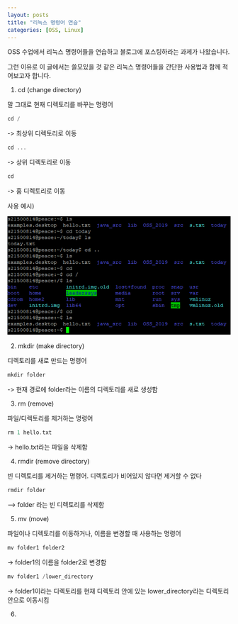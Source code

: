 ```yaml
---
layout: posts
title: "리눅스 명령어 연습"
categories: [OSS, Linux]
---
```


OSS 수업에서 리눅스 명령어들을 연습하고 블로그에 포스팅하라는 과제가 나왔습니다.

그런 이유로 이 글에서는 쓸모있을 것 같은 리눅스 명령어들을 간단한 사용법과 함께 적어보고자 합니다.



1. cd (change directory)

말 그대로 현재 디렉토리를 바꾸는 명령어
 
```c
cd /
```
-> 최상위 디렉토리로 이동
```c
cd ...
```
 -> 상위 디렉토리로 이동
```c
cd
```
 -> 홈 디렉토리로 이동

사용 예시)

![1.cd_example](../assets/img/1.cd_example.PNG)



2. mkdir (make directory)

디렉토리를 새로 만드는 명령어

```c
mkdir folder
```
 -> 현재 경로에 folder라는 이름의 디렉토리를 새로 생성함
 


3. rm (remove)
 
파일/디렉토리를 제거하는 명령어

```c
rm 1 hello.txt
```
 -> hello.txt라는 파일을 삭제함
 
 
 
4. rmdir (remove directory)

빈 디렉토리를 제거하는 명령어. 디렉토리가 비어있지 않다면 제거할 수 없다

```c
rmdir folder
```
--> folder 라는 빈 디렉토리를 삭제함



5. mv (move)

파일이나 디렉토리를 이동하거나, 이름을 변경할 때 사용하는 명령어

```c
mv folder1 folder2
```
 -> folder1의 이름을 folder2로 변경함
 
```c
mv folder1 /lower_directory
```
 -> folder1이라는 디렉토리를 현재 디렉토리 안에 있는 lower_directory라는 디렉토리 안으로 이동시킴
 


6. 
